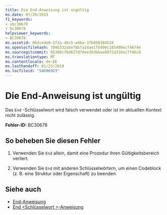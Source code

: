 ```yaml
---
title: Die End-Anweisung ist ungültig
ms.date: 07/20/2015
f1_keywords:
- vbc30678
- bc30678
helpviewer_keywords:
- BC30678
ms.assetid: 06dce4e0-2f2a-46c5-a4ba-3fb6b0184528
ms.openlocfilehash: 784b332abefbbfa14ae1fb490c185499ecf4674e
ms.sourcegitcommit: 6b308cf6d627d78ee36dbbae8972a310ac7fd6c8
ms.translationtype: MT
ms.contentlocale: de-DE
ms.lasthandoff: 01/23/2019
ms.locfileid: "54696923"
---
```

# <a name="end-statement-not-valid"></a>Die End-Anweisung ist ungültig
Das `End` -Schlüsselwort wird falsch verwendet oder ist im aktuellen Kontext nicht zulässig.  
  
 **Fehler-ID:** BC30678  
  
## <a name="to-correct-this-error"></a>So beheben Sie diesen Fehler  
  
1.  Verwenden Sie `End` allein, damit eine Prozedur ihren Gültigkeitsbereich verliert.  
  
2.  Verwenden Sie `End` mit anderen Schlüsselwörtern, um einen Codeblock (z. B. eine Struktur oder Eigenschaft) zu beenden.  
  
## <a name="see-also"></a>Siehe auch
- [End-Anweisung](../../visual-basic/language-reference/statements/end-statement.md)
- [End \<Schlüsselwort >-Anweisung](../../visual-basic/language-reference/statements/end-keyword-statement.md)

